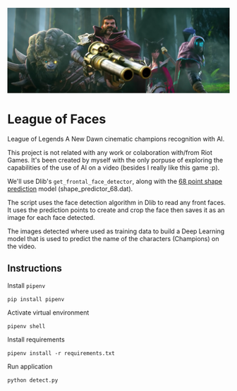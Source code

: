 ![](./cover.png)
# League of Faces
League of Legends A New Dawn cinematic champions recognition with AI.

This project is not related with any work or colaboration with/from Riot Games. It's been created by myself with the only porpuse of exploring the capabilities of the use of AI on a video (besides I really like this game :p).

We'll use Dlib's `get_frontal_face_detector`, along with the [68 point shape prediction](https://github.com/davisking/dlib-models) model (shape_predictor_68.dat).

The script uses the face detection algorithm in Dlib to read any front faces. It uses the prediction points to create and crop the face then saves it as an image for each face detected.

The images detected where used as training data to build a Deep Learning model that is used to predict the name of the characters (Champions) on the video.

## Instructions
Install `pipenv`
```
pip install pipenv
```

Activate virtual environment
```
pipenv shell
```

Install requirements
```
pipenv install -r requirements.txt
```

Run application
```
python detect.py
```
